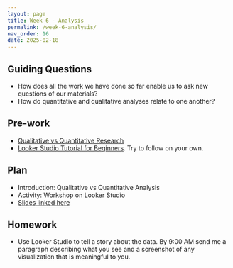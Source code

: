 ```yaml
---
layout: page
title: Week 6 - Analysis
permalink: /week-6-analysis/
nav_order: 16
date: 2025-02-18
---
```


## Guiding Questions

* How does all the work we have done so far enable us to ask new questions of our materials?
* How do quantitative and qualitative analyses relate to one another?

## Pre-work

* [Qualitative vs Quantitative Research](https://www.lyssna.com/blog/qualitative-vs-quantitative-research/)
* [Looker Studio Tutorial for Beginners](https://www.youtube.com/watch?v=Coe_f79Xc2o). Try to follow on your own.

## Plan

* Introduction: Qualitative vs Quantitative Analysis
* Activity: Workshop on Looker Studio
* [Slides linked here](/data-for-the-rest-of-us/resources/week-6/analysis.pptx)

## Homework

* Use Looker Studio to tell a story about the data. By 9:00 AM send me a paragraph describing what you see and a screenshot of any visualization that is meaningful to you.